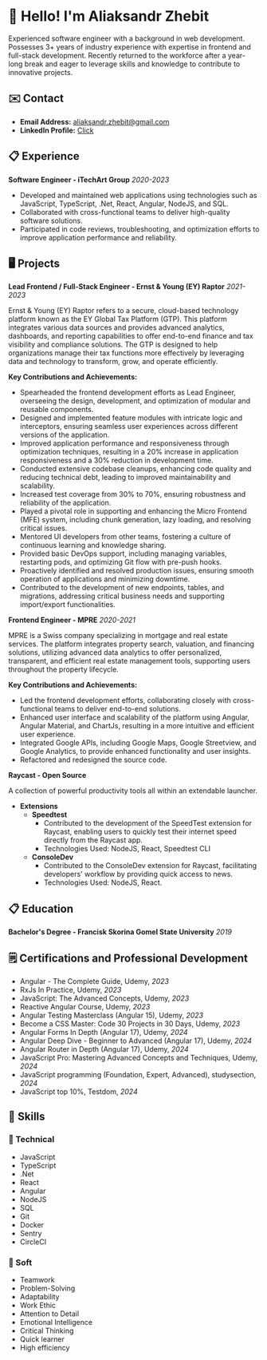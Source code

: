 # 👋 Hello! I'm Aliaksandr Zhebit

<aside>
Experienced software engineer with a background in web development. Possesses 3+ years of industry experience with expertise in frontend and full-stack development. Recently returned to the workforce after a year-long break and eager to leverage skills and knowledge to contribute to innovative    projects.
</aside>


## ✉️ Contact

- **Email Address:** [aliaksandr.zhebit@gmail.com](mailto:aliaksandr.zhebit@gmail.com)
- **LinkedIn Profile:** [Click](https://www.linkedin.com/in/aliaksandr-zhebit-65489b272/)

## 📋 Experience


**Software Engineer - iTechArt Group** <i>2020-2023</i>

- Developed and maintained web applications using technologies such as JavaScript, TypeScript, .Net, React, Angular, NodeJS, and SQL.
- Collaborated with cross-functional teams to deliver high-quality software solutions.
- Participated in code reviews, troubleshooting, and optimization efforts to improve application performance and reliability.

## 🖥️ Projects

**Lead Frontend / Full-Stack Engineer - Ernst & Young (EY) Raptor** <i>2021-2023</i>


Ernst & Young (EY) Raptor refers to a secure, cloud-based technology platform known as the EY Global Tax Platform (GTP). This platform integrates various data sources and provides advanced analytics, dashboards, and reporting capabilities to offer end-to-end finance and tax visibility and compliance solutions. The GTP is designed to help organizations manage their tax functions more effectively by leveraging data and technology to transform, grow, and operate efficiently.

**Key Contributions and Achievements:**

- Spearheaded the frontend development efforts as Lead Engineer, overseeing the design, development, and optimization of modular and reusable components.
- Designed and implemented feature modules with intricate logic and interceptors, ensuring seamless user experiences across different versions of the application.
- Improved application performance and responsiveness through optimization techniques, resulting in a 20% increase in application responsiveness and a 30% reduction in development time.
- Conducted extensive codebase cleanups, enhancing code quality and reducing technical debt, leading to improved maintainability and scalability.
- Increased test coverage from 30% to 70%, ensuring robustness and reliability of the application.
- Played a pivotal role in supporting and enhancing the Micro Frontend (MFE) system, including chunk generation, lazy loading, and resolving critical issues.
- Mentored UI developers from other teams, fostering a culture of continuous learning and knowledge sharing.
- Provided basic DevOps support, including managing variables, restarting pods, and optimizing Git flow with pre-push hooks.
- Proactively identified and resolved production issues, ensuring smooth operation of applications and minimizing downtime.
- Contributed to the development of new endpoints, tables, and migrations, addressing critical business needs and supporting import/export functionalities.

**Frontend Engineer - MPRE** <i>2020-2021</i>

MPRE is a Swiss company specializing in mortgage and real estate services. The platform integrates property search, valuation, and financing solutions, utilizing advanced data analytics to offer personalized, transparent, and efficient real estate management tools, supporting users throughout the property lifecycle.

**Key Contributions and Achievements:**

- Led the frontend development efforts, collaborating closely with cross-functional teams to deliver end-to-end solutions.
- Enhanced user interface and scalability of the platform using Angular, Angular Material, and ChartJs, resulting in a more intuitive and efficient user experience.
- Integrated Google APIs, including Google Maps, Google Streetview, and Google Analytics, to provide enhanced functionality and user insights.
- Refactored and redesigned the source code.

**Raycast - Open Source**

A collection of powerful productivity tools all within an extendable launcher. 

- **Extensions**
    - **Speedtest**
        - Contributed to the development of the SpeedTest extension for Raycast, enabling users to quickly test their internet speed directly from the Raycast app.
        - Technologies Used: NodeJS, React, Speedtest CLI
    - **ConsoleDev**
        - Contributed to the ConsoleDev extension for Raycast, facilitating developers' workflow by providing quick access to news.
        - Technologies Used: NodeJS, React.

## 📋 Education


**Bachelor's Degree - Francisk Skorina Gomel State University**   <i>2019</i>


## 🗒️ Certifications and Professional Development


- Angular - The Complete Guide, Udemy, <i>2023</i>
- RxJs In Practice, Udemy,  <i>2023</i>
- JavaScript: The Advanced Concepts, Udemy,  <i>2023</i>
- Reactive Angular Course, Udemy,  <i>2023</i>
- Angular Testing Masterclass (Angular 15), Udemy,  <i>2023</i>
- Become a CSS Master: Code 30 Projects in 30 Days, Udemy,  <i>2023</i>
- Angular Forms In Depth (Angular 17), Udemy,  <i>2024</i>
- Angular Deep Dive - Beginner to Advanced (Angular 17), Udemy,  <i>2024</i>
- Angular Router in Depth (Angular 17), Udemy,  <i>2024</i>
- JavaScript Pro: Mastering Advanced Concepts and Techniques, Udemy,  <i>2024</i>
- JavaScript programming (Foundation, Expert, Advanced), studysection,  <i>2024</i>
- JavaScript top 10%, Testdom,  <i>2024</i>

## 🥷 Skills


### 🥷 Technical

- JavaScript
- TypeScript
- .Net
- React
- Angular
- NodeJS
- SQL
- Git
- Docker
- Sentry
- CircleCI

### 🥷 Soft

- Teamwork
- Problem-Solving
- Adaptability
- Work Ethic
- Attention to Detail
- Emotional Intelligence
- Critical Thinking
- Quick learner
- High efficiency
